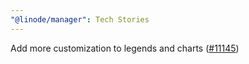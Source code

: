 ```yaml
---
"@linode/manager": Tech Stories
---
```


Add more customization to legends and charts ([#11145](https://github.com/linode/manager/pull/11145))
